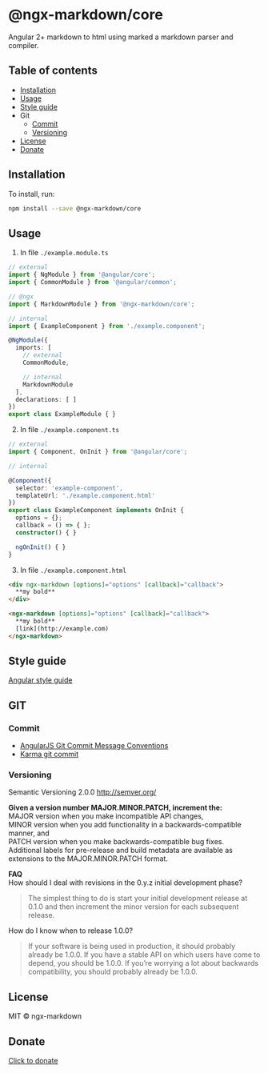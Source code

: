 # @ngx-markdown/core
Angular 2+ markdown to html using marked a markdown parser and compiler.

## Table of contents
* [Installation](#installation)
* [Usage](#usage)
* [Style guide](#style-guide)
* Git
  * [Commit](#commit)
  * [Versioning](#versioning)
* [License](#license)
* [Donate](#donate)


## Installation

To install, run:

```bash
npm install --save @ngx-markdown/core
```

## Usage

1. In file `./example.module.ts`
```typescript
// external
import { NgModule } from '@angular/core';
import { CommonModule } from '@angular/common';

// @ngx
import { MarkdownModule } from '@ngx-markdown/core';

// internal 
import { ExampleComponent } from './example.component';

@NgModule({
  imports: [
    // external
    CommonModule,

    // internal
    MarkdownModule    
  ],
  declarations: [ ]
})
export class ExampleModule { }
```

2. In file `./example.component.ts`

```typescript
// external
import { Component, OnInit } from '@angular/core';

// internal

@Component({
  selector: 'example-component',
  templateUrl: './example.component.html'
})
export class ExampleComponent implements OnInit {
  options = {};
  callback = () => { };
  constructor() { }

  ngOnInit() { }
}

```

3. In file `./example.component.html`
```html
<div ngx-markdown [options]="options" [callback]="callback">
  **my bold**
</div>

<ngx-markdown [options]="options" [callback]="callback">
  **my bold**
  [link](http://example.com)
</ngx-markdown>

```

## Style guide

[Angular style guide](https://angular.io/docs/ts/latest/guide/style-guide.html)   

## GIT

### Commit
- [AngularJS Git Commit Message Conventions](https://gist.github.com/stephenparish/9941e89d80e2bc58a153)
- [Karma git commit](http://karma-runner.github.io/0.10/dev/git-commit-msg.html)

### Versioning
Semantic Versioning 2.0.0 http://semver.org/

**Given a version number MAJOR.MINOR.PATCH, increment the:**   
MAJOR version when you make incompatible API changes,  
MINOR version when you add functionality in a backwards-compatible manner, and  
PATCH version when you make backwards-compatible bug fixes.  
Additional labels for pre-release and build metadata are available as extensions to the MAJOR.MINOR.PATCH format.

**FAQ**   
How should I deal with revisions in the 0.y.z initial development phase?  
>The simplest thing to do is start your initial development release at 0.1.0 and then increment the minor version for each subsequent release.

How do I know when to release 1.0.0?

>If your software is being used in production, it should probably already be 1.0.0. If you have a stable API on which users have come to depend, you should be 1.0.0. If you’re worrying a lot about backwards compatibility, you should probably already be 1.0.0.

## License

MIT © ngx-markdown

## Donate
[Click to donate](https://donorbox.org/help-creating-open-source-software)
